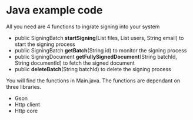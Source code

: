 <h1>Java example code</h1>
<p>All you need are 4 functions to ingrate signing into your system</p>
<ul>
<li>public SigningBatch <b>startSigning</b>(List<SigningDocument> files, List<SigningUser> users, String email) to start the signing process</li>
<li>public SigningBatch <b>getBatch</b>(String id) to monitor the signing process</li>
<li>public SigningDocument <b>getFullySignedDocument</b>(String batchId, String documentId) to fetch the signed document</li>
<li>public <b>deleteBatch</b>(String batchId) to delete the signing process</li>
</ul>

You will find the functions in Main.java. The functions are dependant on three libraries.
<ul>
<li>Gson</li>
<li>Http client</li>
<li>Http core</li>
</ul>
